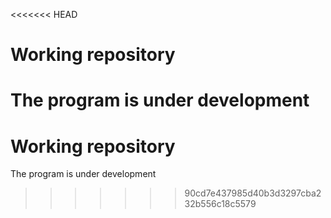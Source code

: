 <<<<<<< HEAD
# Working repository 
The program is under development
=======
# Working repository 
The program is under development
>>>>>>> 90cd7e437985d40b3d3297cba232b556c18c5579
